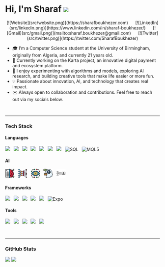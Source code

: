 # Hi, I'm Sharaf <img src="https://media.giphy.com/media/hvRJCLFzcasrR4ia7z/giphy.gif" width="30px">

<p align="center">
  [![Website](src/website.png)](https://sharafboukhezer.com)
  &nbsp;&nbsp;&nbsp;&nbsp;
  [![LinkedIn](src/linkedin.png)](https://www.linkedin.com/in/sharaf-boukhezer/)
  &nbsp;&nbsp;&nbsp;&nbsp;
  [![Gmail](src/gmail.png)](mailto:sharaf.boukhezer@gmail.com)
  &nbsp;&nbsp;&nbsp;&nbsp;
  [![Twitter](src/twitter.png)](https://twitter.com/SharafBoukhezer)
</p>


- 🎓 I’m a Computer Science student at the University of Birmingham, originally from Algeria, and currently 21 years old.  
- 💼 Currently working on the Karta project, an innovative digital payment and ecosystem platform.  
- 🔬 I enjoy experimenting with algorithms and models, exploring AI research, and building creative tools that make life easier or more fun.  
- 💡 Passionate about innovation, AI, and technology that creates real impact.  
- ✉️ Always open to collaboration and contributions. Feel free to reach out via my socials below.

<br>
<hr>


### Tech Stack

#### Languages
<p align="left">
  <img src="https://skillicons.dev/icons?i=python" height="30" /> &nbsp;
  <img src="https://skillicons.dev/icons?i=java" height="30" /> &nbsp;
  <img src="https://skillicons.dev/icons?i=c" height="30" /> &nbsp;
  <img src="https://cdn.jsdelivr.net/gh/devicons/devicon/icons/haskell/haskell-original.svg" height="30" /> &nbsp;
  <img src="https://skillicons.dev/icons?i=html" height="30" /> &nbsp;
  <img src="https://skillicons.dev/icons?i=css" height="30" /> &nbsp;
  <img src="https://skillicons.dev/icons?i=javascript" height="30" /> &nbsp;
  <img src="https://cdn.jsdelivr.net/gh/devicons/devicon/icons/mysql/mysql-original.svg" height="30" title="SQL" /> &nbsp;
  <img src="https://upload.wikimedia.org/wikipedia/commons/b/b1/MQL5_Community_Logo.png" height="30" title="MQL5" /> &nbsp;
</p>

#### AI
<p align="left">
  <img src="src/ML.png" height="30" title="Machine Learning" /> &nbsp;
  <img src="src/DL.png" height="30" title="Deep Learning" /> &nbsp;
  <img src="src/CV.png" height="30" title="Computer Vision" /> &nbsp;
  <img src="src/NLP.png" height="30" title="Natural Language Processing" /> &nbsp;
  <img src="src/EC.png" height="30" title="Evolutionary Computation" />
</p>

#### Frameworks
<p align="left">
  <img src="https://skillicons.dev/icons?i=react" height="30" /> &nbsp;
  <img src="https://skillicons.dev/icons?i=nextjs" height="30" /> &nbsp;
  <img src="https://skillicons.dev/icons?i=angular" height="30" /> &nbsp;
  <img src="https://skillicons.dev/icons?i=pytorch" height="30" /> &nbsp;
  <img src="https://skillicons.dev/icons?i=tailwind" height="30" /> &nbsp;
  <img src="https://www.vectorlogo.zone/logos/expoio/expoio-icon.svg" height="30" title="Expo" />
</p>

#### Tools
<p align="left">
  <img src="https://skillicons.dev/icons?i=supabase" height="30" /> &nbsp;
  <img src="https://skillicons.dev/icons?i=git" height="30" /> &nbsp;
  <img src="https://skillicons.dev/icons?i=vscode" height="30" /> &nbsp;
  <img src="https://skillicons.dev/icons?i=mongodb" height="30" /> &nbsp;
  <img src="https://skillicons.dev/icons?i=postgresql" height="30" />
</p>

<br>
<hr>


### GitHub Stats

<p align="left">
  <img src="https://github-readme-stats.vercel.app/api?username=sharafedd&show_icons=true&theme=github_dark&hide_border=true" height="160" />
  <img src="https://github-readme-stats.vercel.app/api/top-langs/?username=sharafedd&layout=compact&theme=github_dark&hide_border=true" height="160" />
</p>

